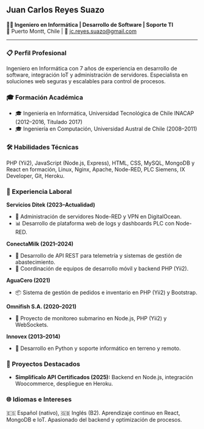 ## Juan Carlos Reyes Suazo  
**👨‍💻 Ingeniero en Informática | Desarrollo de Software | Soporte TI**  
📍 Puerto Montt, Chile | 📧 [jc.reyes.suazo@gmail.com](mailto:jc.reyes.suazo@gmail.com)  

---

### 📋 Perfil Profesional  
Ingeniero en Informática con 7 años de experiencia en desarrollo de software, integración IoT y administración de servidores. Especialista en soluciones web seguras y escalables para control de procesos.

### 🎓 Formación Académica  
- 🎓 Ingeniería en Informática, Universidad Tecnológica de Chile INACAP (2012–2016, Titulado 2017)  
- 🎓 Ingeniería en Computación, Universidad Austral de Chile (2008–2011)  

### 🛠️ Habilidades Técnicas  
PHP (Yii2), JavaScript (Node.js, Express), HTML, CSS, MySQL, MongoDB y React en formación, Linux, Nginx, Apache, Node-RED, PLC Siemens, IX Developer, Git, Heroku.

### 💼 Experiencia Laboral  
**Servicios Ditek (2023–Actualidad)**  
- 🔧 Administración de servidores Node-RED y VPN en DigitalOcean.  
- 📊 Desarrollo de plataforma web de logs y dashboards PLC con Node-RED.  

**ConectaMilk (2021–2024)**  
- 🚀 Desarrollo de API REST para telemetría y sistemas de gestión de abastecimiento.  
- 👥 Coordinación de equipos de desarrollo móvil y backend PHP (Yii2).  

**AguaCero (2021)**  
- 📦 Sistema de gestión de pedidos e inventario en PHP (Yii2) y Bootstrap.  

**Omnifish S.A. (2020–2021)**  
- 🌊 Proyecto de monitoreo submarino en Node.js, PHP (Yii2) y WebSockets.  

**Innovex (2013–2014)**  
- 🐍 Desarrollo en Python y soporte informático en terreno y remoto.  

### 🚀 Proyectos Destacados  
- **Simplifícalo API Certificados (2025):** Backend en Node.js, integración Woocommerce, despliegue en Heroku.  

### 🌐 Idiomas e Intereses  
🇪🇸 Español (nativo), 🇬🇧 Inglés (B2). Aprendizaje continuo en React, MongoDB e IoT. Apasionado del backend y optimización de procesos.
